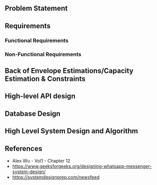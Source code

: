 ## Problem Statement

## Requirements
### Functional Requirements
### Non-Functional Requirements

## Back of Envelope Estimations/Capacity Estimation & Constraints
## High-level API design 
## Database Design
## High Level System Design and Algorithm
## References
* Alex Wu - Vol1 - Chapter 12
* https://www.geeksforgeeks.org/designing-whatsapp-messenger-system-design/
* https://systemdesignprep.com/newsfeed